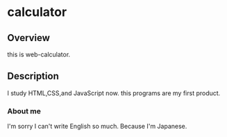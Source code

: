 # calculator

## Overview
this is web-calculator.

## Description
I study HTML,CSS,and JavaScript now.
this programs are my first product.

### About me
I'm sorry I can't write English so much. Because I'm Japanese.
